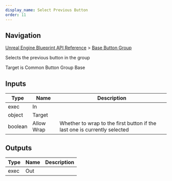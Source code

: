 ```yaml
---
display_name: Select Previous Button
order: 11
---
```

## Navigation

[Unreal Engine Blueprint API Reference](https://dev.epicgames.com/documentation/en-us/unreal-engine/BlueprintAPI) > [Base Button Group](https://dev.epicgames.com/documentation/en-us/unreal-engine/BlueprintAPI/BaseButtonGroup)

Selects the previous button in the group

Target is Common Button Group Base

## Inputs

| Type | Name | Description |
| --- | --- | --- |
| exec | In |  |
| object | Target |  |
| boolean | Allow Wrap | Whether to wrap to the first button if the last one is currently selected |

## Outputs

| Type | Name | Description |
| --- | --- | --- |
| exec | Out |  |

